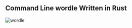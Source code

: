 ## Command Line wordle Written in Rust 

![wordle](https://github.com/SinanGncgl/wordle-rust/assets/23141486/a0f6a4b8-be19-4841-8fb0-dc038b3622f7)
